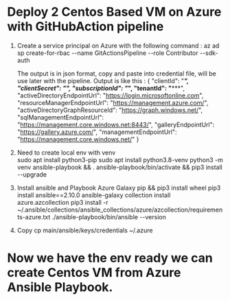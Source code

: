 # Deploy 2 Centos Based VM on Azure with GitHubAction pipeline

1. Create a service principal on Azure with the following command : 
        az ad sp create-for-rbac --name GitActionsPipeline --role Contributor --sdk-auth

    The output is in json format, copy and paste into credential file, will be use later with the pipeline. Output is like this  : 
                    {
                "clientId": "************************************",
                "clientSecret": "*********************************",
                "subscriptionId": "*********************************",
                "tenantId": "*********************************",
                "activeDirectoryEndpointUrl": "https://login.microsoftonline.com",
                "resourceManagerEndpointUrl": "https://management.azure.com/",
                "activeDirectoryGraphResourceId": "https://graph.windows.net/",
                "sqlManagementEndpointUrl": "https://management.core.windows.net:8443/",
                "galleryEndpointUrl": "https://gallery.azure.com/",
                "managementEndpointUrl": "https://management.core.windows.net/"
                    }

2. Need to create local env with venv  
          sudo apt install python3-pip
          sudo apt install python3.8-venv
          python3 -m venv ansible-playbook && . ansible-playbook/bin/activate && pip3 install --upgrade

3. Install ansible and Playbook Azure Galaxy
          pip && pip3 install wheel
          pip3 install ansible==2.10.0
          ansible-galaxy collection install azure.azcollection
          pip3 install -r ~/.ansible/collections/ansible_collections/azure/azcollection/requirements-azure.txt
          ./ansible-playbook/bin/ansible --version
4. Copy 
          cp main/ansible/keys/credentials ~/.azure

# Now we have the env ready we can create Centos VM from Azure Ansible Playbook.